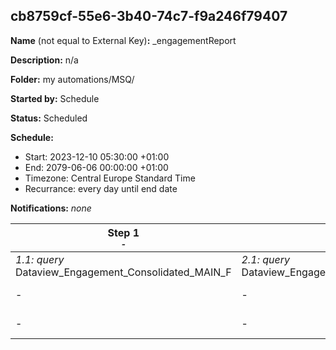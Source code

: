 ## cb8759cf-55e6-3b40-74c7-f9a246f79407

**Name** (not equal to External Key)**:** _engagementReport

**Description:** n/a

**Folder:** my automations/MSQ/

**Started by:** Schedule

**Status:** Scheduled

**Schedule:**

* Start: 2023-12-10 05:30:00 +01:00
* End: 2079-06-06 00:00:00 +01:00
* Timezone: Central Europe Standard Time
* Recurrance: every day until end date

**Notifications:** _none_


| Step 1<br>_<small>-</small>_ | Step 2<br>_<small>-</small>_ | Step 3<br>_<small>-</small>_ | Step 4<br>_<small>-</small>_ |
| --- | --- | --- | --- |
| _1.1: query_<br>Dataview_Engagement_Consolidated_MAIN_F | _2.1: query_<br>Dataview_Engagement_Consolidated_Click+OpenUpdate_F | _3.1: query_<br>Job_dataview_F | _4.1: query_<br>Open_dataview_F |
| - | - | _3.2: query_<br>Sent_Dataview_F | _4.2: query_<br>Click_dataview_F |
| - | - | _3.3: query_<br>Complaints_dataview_F | _4.3: query_<br>Bounce_dataview_F |
